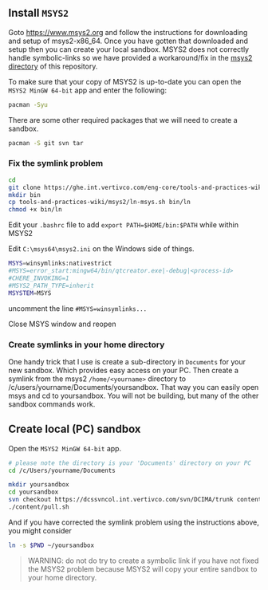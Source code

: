 ## Install `MSYS2` ##

Goto https://www.msys2.org and follow the instructions for downloading and setup of msys2-x86_64.  Once you have gotten that downloaded and setup then you can create your local sandbox.  MSYS2 does not correctly handle symbolic-links so we have provided a workaround/fix in the [msys2 directory](msys2) of this repository.

To make sure that your copy of MSYS2 is up-to-date you can open the `MSYS2 MinGW 64-bit` app and enter the following:

```sh
pacman -Syu
```

There are some other required packages that we will need to create a sandbox.

```sh
pacman -S git svn tar
```

### Fix the symlink problem ###

```sh
cd
git clone https://ghe.int.vertivco.com/eng-core/tools-and-practices-wiki
mkdir bin
cp tools-and-practices-wiki/msys2/ln-msys.sh bin/ln
chmod +x bin/ln
```

Edit your `.bashrc` file to add `export PATH=$HOME/bin:$PATH` while within MSYS2

Edit `C:\msys64\msys2.ini` on the Windows side of things.

```sh
MSYS=winsymlinks:nativestrict
#MSYS=error_start:mingw64/bin/qtcreator.exe|-debug|<process-id>
#CHERE_INVOKING=1
#MSYS2_PATH_TYPE=inherit
MSYSTEM=MSYS
```
uncomment the line `#MSYS=winsymlinks...`

Close MSYS window and reopen


### Create symlinks in your home directory ###

One handy trick that I use is create a sub-directory in `Documents` for your new sandbox.
Which provides easy access on your PC.  Then create a symlink from the msys2 `/home/<yourname>` directory to /c/users/yourname/Documents/yoursandbox.
That way you can easily open msys and cd to yoursandbox.  You will not be building, but many of the other
sandbox commands work.

## Create local (PC) sandbox ##

Open the `MSYS2 MinGW 64-bit` app.

```sh
# please note the directory is your 'Documents' directory on your PC
cd /c/Users/yourname/Documents

mkdir yoursandbox
cd yoursandbox
svn checkout https://dcssvncol.int.vertivco.com/svn/DCIMA/trunk content
./content/pull.sh
```

And if you have corrected the symlink problem using the instructions above, you might consider
```sh
ln -s $PWD ~/yoursandbox
```
> WARNING: do not do try to create a symbolic link if you have not fixed the MSYS2 problem 
> because MSYS2 will copy your entire sandbox to your home directory.
